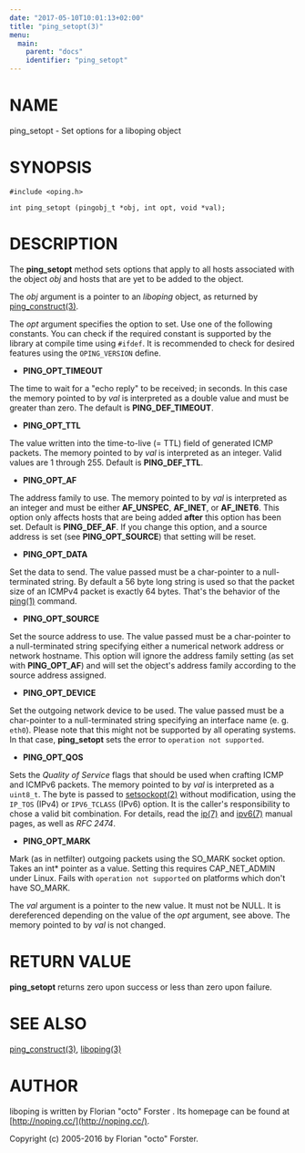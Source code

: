 ```yaml
---
date: "2017-05-10T10:01:13+02:00"
title: "ping_setopt(3)"
menu:
  main:
    parent: "docs"
    identifier: "ping_setopt"
---
```

# NAME

ping\_setopt - Set options for a liboping object

# SYNOPSIS

    #include <oping.h>

    int ping_setopt (pingobj_t *obj, int opt, void *val);

# DESCRIPTION

The __ping\_setopt__ method sets options that apply to all hosts associated with
the object _obj_ and hosts that are yet to be added to the object.

The _obj_ argument is a pointer to an _liboping_ object, as returned by
[ping\_construct(3)](http://man.he.net/man3/ping\_construct).

The _opt_ argument specifies the option to set. Use one of the following
constants. You can check if the required constant is supported by the library
at compile time using `#ifdef`. It is recommended to check for desired
features using the `OPING_VERSION` define.

- __PING\_OPT\_TIMEOUT__

The time to wait for a "echo reply" to be received; in seconds. In this case
the memory pointed to by _val_ is interpreted as a double value and must be
greater than zero. The default is __PING\_DEF\_TIMEOUT__.

- __PING\_OPT\_TTL__

The value written into the time-to-live (= TTL) field of generated ICMP
packets. The memory pointed to by _val_ is interpreted as an integer. Valid
values are 1 through 255. Default is __PING\_DEF\_TTL__.

- __PING\_OPT\_AF__

The address family to use. The memory pointed to by _val_ is interpreted as an
integer and must be either __AF\_UNSPEC__, __AF\_INET__, or __AF\_INET6__. This
option only affects hosts that are being added __after__ this option has been
set. Default is __PING\_DEF\_AF__. If you change this option, and a source address
is set (see __PING\_OPT\_SOURCE__) that setting will be reset.

- __PING\_OPT\_DATA__

Set the data to send. The value passed must be a char-pointer to a
null-terminated string. By default a 56 byte long string is used so that the
packet size of an ICMPv4 packet is exactly 64 bytes. That's the behavior of the
[ping(1)](http://man.he.net/man1/ping) command.

- __PING\_OPT\_SOURCE__

Set the source address to use. The value passed must be a char-pointer to a
null-terminated string specifying either a numerical network address or
network hostname. This option will ignore the address family setting (as
set with __PING\_OPT\_AF__) and will set the object's address family according to
the source address assigned.

- __PING\_OPT\_DEVICE__

Set the outgoing network device to be used. The value passed must be a
char-pointer to a null-terminated string specifying an interface name
(e.&nbsp;g. `eth0`). Please note that this might not be supported by all
operating systems. In that case, __ping\_setopt__ sets the error to
`operation not supported`.

- __PING\_OPT\_QOS__

Sets the _Quality of Service_ flags that should be used when crafting ICMP and
ICMPv6 packets. The memory pointed to by _val_ is interpreted as a `uint8_t`.
The byte is passed to [setsockopt(2)](http://man.he.net/man2/setsockopt) without modification, using the
`IP_TOS` (IPv4) or `IPV6_TCLASS` (IPv6) option. It is the caller's
responsibility to chose a valid bit combination. For details, read the [ip(7)](http://man.he.net/man7/ip)
and [ipv6(7)](http://man.he.net/man7/ipv6) manual pages, as well as _RFC&nbsp;2474_.

- __PING\_OPT\_MARK__

Mark (as in netfilter) outgoing packets using the SO\_MARK socket option. Takes
an int\* pointer as a value. Setting this requires CAP\_NET\_ADMIN under Linux.
Fails with `operation not supported` on platforms which don't have SO\_MARK.

The _val_ argument is a pointer to the new value. It must not be NULL. It is
dereferenced depending on the value of the _opt_ argument, see above. The
memory pointed to by _val_ is not changed.

# RETURN VALUE

__ping\_setopt__ returns zero upon success or less than zero upon failure.

# SEE ALSO

[ping\_construct(3)](http://man.he.net/man3/ping\_construct),
[liboping(3)](http://man.he.net/man3/liboping)

# AUTHOR

liboping is written by Florian "octo" Forster <ff at octo.it>.
Its homepage can be found at [http://noping.cc/](http://noping.cc/).

Copyright (c) 2005-2016 by Florian "octo" Forster.
